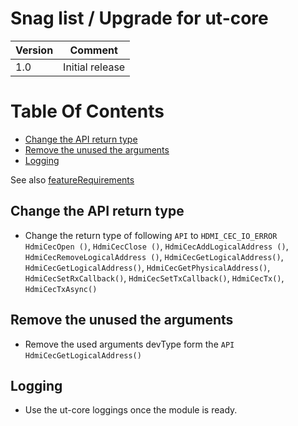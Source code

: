 # Snag list / Upgrade for ut-core
 
|Version|Comment|
|--------|-------|
|1.0|Initial release|
 

# Table Of Contents
 
- [Change the API return type](Change-the-API-return-type)
- [Remove the unused the arguments](Remove-the-unused-the-arguments)
- [Logging](Logging)
 
 See also [featureRequirements](ut-core-featureRequirements.md)

## Change the API return type
 
- Change the return type of following `API` to `HDMI_CEC_IO_ERROR`
    `HdmiCecOpen ()`, `HdmiCecClose ()`, `HdmiCecAddLogicalAddress ()`, `HdmiCecRemoveLogicalAddress ()`, `HdmiCecGetLogicalAddress()`, `HdmiCecGetLogicalAddress()`, `HdmiCecGetPhysicalAddress()`, `HdmiCecSetRxCallback()`, `HdmiCecSetTxCallback()`, `HdmiCecTx()`, `HdmiCecTxAsync()`

## Remove the unused the arguments
 
- Remove the used arguments devType form the `API` `HdmiCecGetLogicalAddress()`

## Logging

- Use the ut-core loggings once the module is ready.




